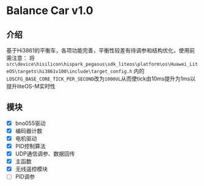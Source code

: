 # Balance Car v1.0

## 介绍

基于Hi3861的平衡车，各项功能完善，平衡性较差有待调参和结构优化，使用前需注意：
将`src\device\hisilicon\hispark_pegasus\sdk_liteos\platform\os\Huawei_LiteOS\targets\hi3861v100\include\target_config.h`
内的`LOSCFG_BASE_CORE_TICK_PER_SECOND`改为`1000UL`从而使tick由10ms提升为1ms以提升liteOS-M实时性

## 模块

- [x] bno055驱动
- [x] 编码器计数
- [x] 电机驱动
- [x] PID控制算法
- [x] UDP通信调参、数据回传
- [x] 主函数
- [x] 无线遥控模块
- [ ] PID调参  
